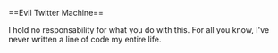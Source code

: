 ==Evil Twitter Machine==

I hold no responsability for what you do with this. For all you know, I've never written a line of code my entire life.
